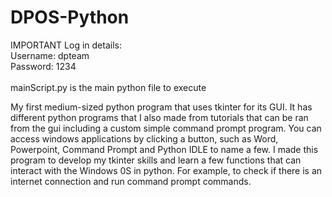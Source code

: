 # DPOS-Python

IMPORTANT Log in details: 
<br> Username: dpteam <br>
Password: 1234
<br><br> mainScript.py is the main python file to execute

My first medium-sized python program that uses tkinter for its GUI. It has different python programs that I also made from tutorials that can be ran from the gui including a custom simple command prompt program. You can access windows applications by clicking a button, such as Word, Powerpoint, Command Prompt and Python IDLE to name a few. I made this program to develop my tkinter skills and learn a few functions that can interact with the Windows 0S in python. For example, to check if there is an internet connection and run command prompt commands.
